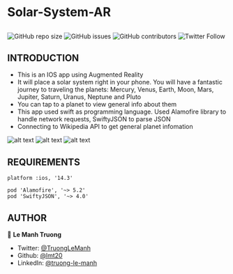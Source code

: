 # Solar-System-AR
## 
<!--- These are examples. See https://shields.io for others or to customize this set of shields. You might want to include dependencies, project status and licence info here --->
![GitHub repo size](https://img.shields.io/github/repo-size/lmt20/Solar-System-AR)
![GitHub issues](https://img.shields.io/github/issues/lmt20/Solar-System-AR)
![GitHub contributors](https://img.shields.io/github/contributors/lmt20/Solar-System-AR)
![Twitter Follow](https://img.shields.io/twitter/follow/TruongLeManh?style=social)

INTRODUCTION
------------
- This is an IOS app using Augmented Reality
- It will place a solar system right in your phone. You will have a fantastic journey to traveling the planets: Mercury, Venus, Earth, Moon, Mars, Jupiter, Saturn, Uranus, Neptune and Pluto
- You can tap to a planet to view general info about them 
- This app used swift as programming language. Used Alamofire library to handle network requests, SwiftyJSON to parse JSON
- Connecting to Wikipedia API to get general planet infomation

![alt text](https://ibb.co/GV5QNQD)
![alt text](https://ibb.co/26hj1mt)
![alt text](https://ibb.co/rmtR9Ry)

REQUIREMENTS
------------
    platform :ios, '14.3'
    
    pod 'Alamofire', '~> 5.2'
    pod 'SwiftyJSON', '~> 4.0'

AUTHOR
-----------
👤 **Le Manh Truong**
* Twitter: [@TruongLeManh](https://twitter.com/TruongLeManh)
* Github: [@lmt20](https://github.com/lmt20)
* LinkedIn: [@truong-le-manh](https://www.linkedin.com/in/truong-le-manh/)

